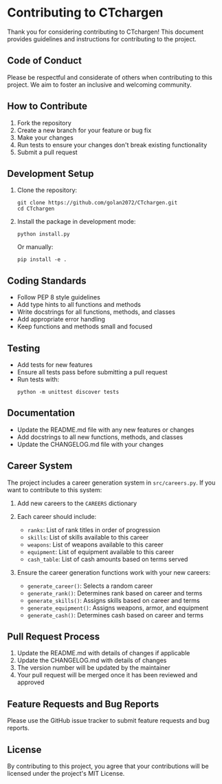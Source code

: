 # Contributing to CTchargen

Thank you for considering contributing to CTchargen! This document provides guidelines and instructions for contributing to the project.

## Code of Conduct

Please be respectful and considerate of others when contributing to this project. We aim to foster an inclusive and welcoming community.

## How to Contribute

1. Fork the repository
2. Create a new branch for your feature or bug fix
3. Make your changes
4. Run tests to ensure your changes don't break existing functionality
5. Submit a pull request

## Development Setup

1. Clone the repository:
   ```
   git clone https://github.com/golan2072/CTchargen.git
   cd CTchargen
   ```

2. Install the package in development mode:
   ```
   python install.py
   ```
   
   Or manually:
   ```
   pip install -e .
   ```

## Coding Standards

- Follow PEP 8 style guidelines
- Add type hints to all functions and methods
- Write docstrings for all functions, methods, and classes
- Add appropriate error handling
- Keep functions and methods small and focused

## Testing

- Add tests for new features
- Ensure all tests pass before submitting a pull request
- Run tests with:
  ```
  python -m unittest discover tests
  ```

## Documentation

- Update the README.md file with any new features or changes
- Add docstrings to all new functions, methods, and classes
- Update the CHANGELOG.md file with your changes

## Career System

The project includes a career generation system in `src/careers.py`. If you want to contribute to this system:

1. Add new careers to the `CAREERS` dictionary
2. Each career should include:
   - `ranks`: List of rank titles in order of progression
   - `skills`: List of skills available to this career
   - `weapons`: List of weapons available to this career
   - `equipment`: List of equipment available to this career
   - `cash_table`: List of cash amounts based on terms served

3. Ensure the career generation functions work with your new careers:
   - `generate_career()`: Selects a random career
   - `generate_rank()`: Determines rank based on career and terms
   - `generate_skills()`: Assigns skills based on career and terms
   - `generate_equipment()`: Assigns weapons, armor, and equipment
   - `generate_cash()`: Determines cash based on career and terms

## Pull Request Process

1. Update the README.md with details of changes if applicable
2. Update the CHANGELOG.md with details of changes
3. The version number will be updated by the maintainer
4. Your pull request will be merged once it has been reviewed and approved

## Feature Requests and Bug Reports

Please use the GitHub issue tracker to submit feature requests and bug reports.

## License

By contributing to this project, you agree that your contributions will be licensed under the project's MIT License.
